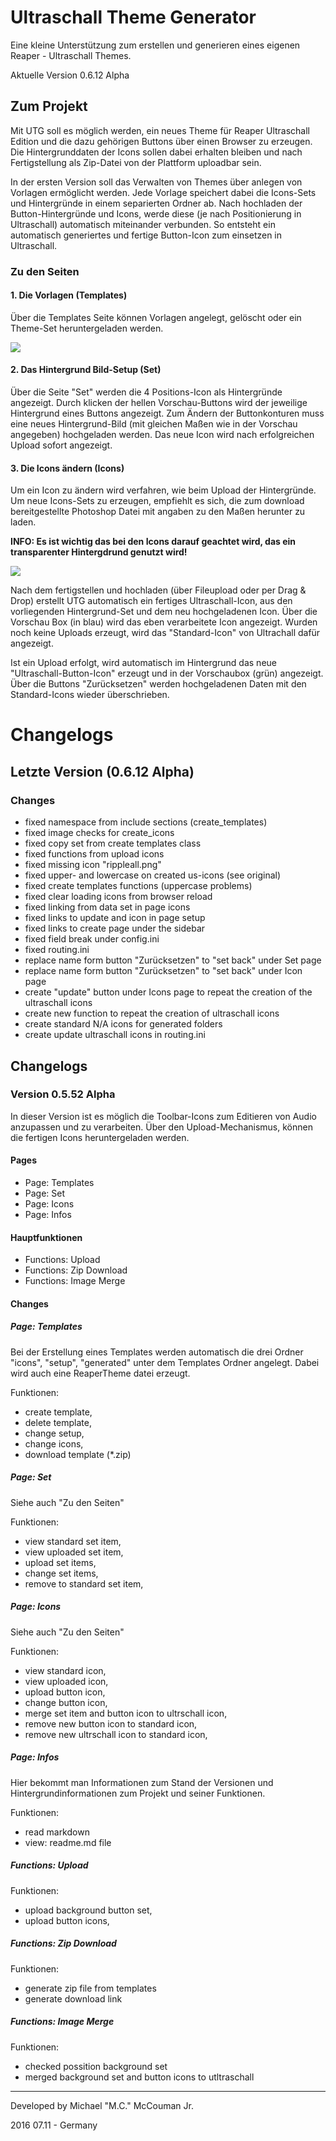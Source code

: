 # Ultraschall Theme Generator

Eine kleine Unterstützung zum erstellen und generieren eines eigenen Reaper - Ultraschall Themes.

Aktuelle Version 0.6.12 Alpha


## Zum Projekt

Mit UTG soll es möglich werden, ein neues Theme für Reaper Ultraschall Edition und die dazu gehörigen Buttons
über einen Browser zu erzeugen. Die Hintergrunddaten der Icons sollen dabei erhalten bleiben und nach Fertigstellung
als Zip-Datei von der Plattform uploadbar sein.

In der ersten Version soll das Verwalten von Themes über anlegen von Vorlagen ermöglicht werden.
Jede Vorlage speichert dabei die Icons-Sets und Hintergründe in einem separierten Ordner ab. Nach hochladen der
Button-Hintergründe und Icons, werde diese (je nach Positionierung in Ultraschall) automatisch miteinander verbunden.
So entsteht ein automatisch generiertes und fertige Button-Icon zum einsetzen in Ultraschall.

### Zu den Seiten

#### 1. Die Vorlagen (Templates)

Über die Templates Seite können Vorlagen angelegt, gelöscht oder ein Theme-Set heruntergeladen werden.

<img src="https://raw.githubusercontent.com/McCouman/Ultraschall-Theme-Generator/master/screenshot1.png">

#### 2. Das Hintergrund Bild-Setup (Set)

Über die Seite "Set" werden die 4 Positions-Icon als Hintergründe angezeigt.
Durch klicken der hellen Vorschau-Buttons wird der jeweilige Hintergrund eines Buttons angezeigt.
Zum Ändern der Buttonkonturen muss eine neues Hintergrund-Bild (mit gleichen Maßen wie in der Vorschau angegeben)
hochgeladen werden. Das neue Icon wird nach erfolgreichen Upload sofort angezeigt.

#### 3. Die Icons ändern (Icons)

Um ein Icon zu ändern wird verfahren, wie beim Upload der Hintergründe. Um neue Icons-Sets zu erzeugen,
empfiehlt es sich, die zum download bereitgestellte Photoshop Datei mit angaben zu den Maßen herunter zu laden.

**INFO: Es ist wichtig das bei den Icons darauf geachtet wird, das ein transparenter Hintergdrund genutzt wird!**

<img src="https://raw.githubusercontent.com/McCouman/Ultraschall-Theme-Generator/master/screenshot2.png">

Nach dem fertigstellen und hochladen (über Fileupload oder per Drag & Drop) erstellt UTG automatisch ein fertiges
Ultraschall-Icon, aus den vorliegenden Hintergrund-Set und dem neu hochgeladenen Icon. Über die Vorschau Box (in blau)
wird das eben verarbeitete Icon angezeigt. Wurden noch keine Uploads erzeugt, wird das "Standard-Icon" von
Ultrachall dafür angezeigt.

Ist ein Upload erfolgt, wird automatisch im Hintergrund das neue "Ultraschall-Button-Icon" erzeugt und in der Vorschaubox (grün) angezeigt. Über die Buttons "Zurücksetzen" werden hochgeladenen Daten mit den Standard-Icons wieder überschrieben.

# Changelogs

## Letzte Version (0.6.12 Alpha)

### Changes

- fixed namespace from include sections (create_templates)
- fixed image checks for create_icons
- fixed copy set from create templates class
- fixed functions from upload icons
- fixed missing icon "rippleall.png"
- fixed upper- and lowercase on created us-icons (see original)
- fixed create templates functions (uppercase problems)
- fixed clear loading icons from browser reload
- fixed linking from data set in page icons
- fixed links to update and icon in page setup
- fixed links to create page under the sidebar
- fixed field break under config.ini
- fixed routing.ini
- replace name form button "Zurücksetzen" to "set back" under Set page
- replace name form button "Zurücksetzen" to "set back" under Icon page
- create "update" button under Icons page to repeat the creation of the ultraschall icons
- create new function to repeat the creation of ultraschall icons
- create standard N/A icons for generated folders
- create update ultraschall icons in routing.ini

## Changelogs

### Version 0.5.52 Alpha

In dieser Version ist es möglich die Toolbar-Icons zum Editieren von Audio anzupassen und zu verarbeiten.
Über den Upload-Mechanismus, können die fertigen Icons heruntergeladen werden.

#### Pages

- Page: Templates
- Page: Set
- Page: Icons
- Page: Infos

#### Hauptfunktionen

- Functions: Upload
- Functions: Zip Download
- Functions: Image Merge

#### Changes

##### **Page: Templates**

Bei der Erstellung eines Templates werden automatisch die drei Ordner "icons", "setup", "generated" unter dem
Templates Ordner angelegt. Dabei wird auch eine ReaperTheme datei erzeugt.

Funktionen:

- create template,
- delete template,
- change setup,
- change icons,
- download template (*.zip)

##### **Page: Set**

Siehe auch "Zu den Seiten"

Funktionen:

- view standard set item,
- view uploaded set item,
- upload set items,
- change set items,
- remove to standard set item,

##### **Page: Icons**

Siehe auch "Zu den Seiten"

Funktionen:

- view standard icon,
- view uploaded icon,
- upload button icon,
- change button icon,
- merge set item and button icon to ultrschall icon,
- remove new button icon to standard icon,
- remove new ultrschall icon to standard icon,

##### **Page: Infos**

Hier bekommt man Informationen zum Stand der Versionen und Hintergrundinformationen zum Projekt und seiner Funktionen.

Funktionen:

- read markdown
- view: readme.md file

##### **Functions: Upload**

Funktionen:

- upload background button set,
- upload button icons,

##### **Functions: Zip Download**

Funktionen:

- generate zip file from templates
- generate download link

##### **Functions: Image Merge**

Funktionen:

- checked possition background set
- merged background set and button icons to utltraschall

----

Developed by Michael "M.C." McCouman Jr.

2016 07.11 - Germany
